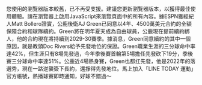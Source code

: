 您使用的瀏覽器版本較舊，已不再受支援。建議您更新瀏覽器版本，以獲得最佳使用體驗。請在瀏覽器上啟用JavaScript來瀏覽頁面中的所有內容。據ESPN獲經紀人Matt Bollero證實，公鹿後衛AJ Green已同意以4年、4500萬美元合約的全額保障合約和球隊續約。Green將在明年夏天成為自由球員，公鹿現在提前續約綁人，他的合約現在將持續到2029-30賽季。據消息，Green同意續約的其中一個原因，就是教頭Doc Rivers給予先發地位的保證。Green職業生涯的三分球命中率達42%，但生涯只有8場先發過，今年季後賽首輪第5場擔任先發砍下19分，季後賽三分球命中率達51%。公鹿近4場熱身賽，Green也都扛先發，他是2022年的落選秀，現在一路逆襲簽下長約，還掙得先發地位。馬上加入「LINE TODAY 運動」官方帳號，熱播球賽即時通知，好球不錯過～